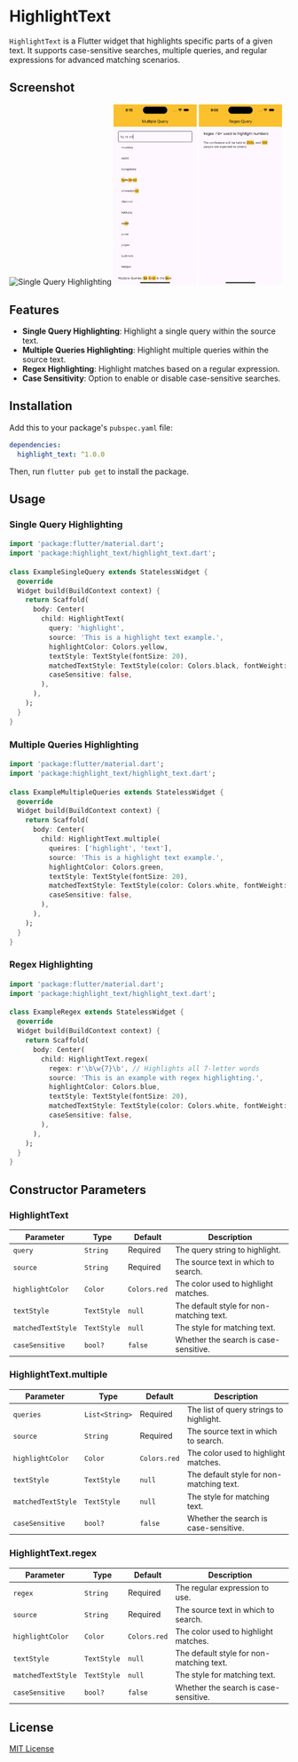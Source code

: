 
# HighlightText

`HighlightText` is a Flutter widget that highlights specific parts of a given text. It supports case-sensitive searches, multiple queries, and regular expressions for advanced matching scenarios.

## Screenshot

<img src="https://raw.githubusercontent.com/Katayath-Sai-Kiran/text_highlight_codespark/main/assets/sigle_query.png" alt="Single Query Highlighting" width="150"/>
<img src="https://raw.githubusercontent.com/Katayath-Sai-Kiran/text_highlight_codespark/main/assets/multiple_query.png" alt="Multiple Queries Highlighting" width="150"/>
<img src="https://raw.githubusercontent.com/Katayath-Sai-Kiran/text_highlight_codespark/main/assets/regex_query.png" alt="Regex Highlighting" width="150"/>


## Features

- **Single Query Highlighting**: Highlight a single query within the source text.
- **Multiple Queries Highlighting**: Highlight multiple queries within the source text.
- **Regex Highlighting**: Highlight matches based on a regular expression.
- **Case Sensitivity**: Option to enable or disable case-sensitive searches.

## Installation

Add this to your package's `pubspec.yaml` file:

```yaml
dependencies:
  highlight_text: ^1.0.0
```

Then, run `flutter pub get` to install the package.

## Usage

### Single Query Highlighting

```dart
import 'package:flutter/material.dart';
import 'package:highlight_text/highlight_text.dart';

class ExampleSingleQuery extends StatelessWidget {
  @override
  Widget build(BuildContext context) {
    return Scaffold(
      body: Center(
        child: HighlightText(
          query: 'highlight',
          source: 'This is a highlight text example.',
          highlightColor: Colors.yellow,
          textStyle: TextStyle(fontSize: 20),
          matchedTextStyle: TextStyle(color: Colors.black, fontWeight: FontWeight.bold),
          caseSensitive: false,
        ),
      ),
    );
  }
}
```

### Multiple Queries Highlighting

```dart
import 'package:flutter/material.dart';
import 'package:highlight_text/highlight_text.dart';

class ExampleMultipleQueries extends StatelessWidget {
  @override
  Widget build(BuildContext context) {
    return Scaffold(
      body: Center(
        child: HighlightText.multiple(
          queires: ['highlight', 'text'],
          source: 'This is a highlight text example.',
          highlightColor: Colors.green,
          textStyle: TextStyle(fontSize: 20),
          matchedTextStyle: TextStyle(color: Colors.white, fontWeight: FontWeight.bold),
          caseSensitive: false,
        ),
      ),
    );
  }
}
```

### Regex Highlighting

```dart
import 'package:flutter/material.dart';
import 'package:highlight_text/highlight_text.dart';

class ExampleRegex extends StatelessWidget {
  @override
  Widget build(BuildContext context) {
    return Scaffold(
      body: Center(
        child: HighlightText.regex(
          regex: r'\b\w{7}\b', // Highlights all 7-letter words
          source: 'This is an example with regex highlighting.',
          highlightColor: Colors.blue,
          textStyle: TextStyle(fontSize: 20),
          matchedTextStyle: TextStyle(color: Colors.white, fontWeight: FontWeight.bold),
          caseSensitive: false,
        ),
      ),
    );
  }
}
```

## Constructor Parameters

### HighlightText

| Parameter          | Type        | Default          | Description                             |
|--------------------|-------------|------------------|-----------------------------------------|
| `query`            | `String`    | Required         | The query string to highlight.          |
| `source`           | `String`    | Required         | The source text in which to search.     |
| `highlightColor`   | `Color`     | `Colors.red`     | The color used to highlight matches.    |
| `textStyle`        | `TextStyle` | `null`           | The default style for non-matching text.|
| `matchedTextStyle` | `TextStyle` | `null`           | The style for matching text.            |
| `caseSensitive`    | `bool?`     | `false`          | Whether the search is case-sensitive.   |

### HighlightText.multiple

| Parameter          | Type        | Default          | Description                             |
|--------------------|-------------|------------------|-----------------------------------------|
| `queries`          | `List<String>` | Required         | The list of query strings to highlight. |
| `source`           | `String`    | Required         | The source text in which to search.     |
| `highlightColor`   | `Color`     | `Colors.red`     | The color used to highlight matches.    |
| `textStyle`        | `TextStyle` | `null`           | The default style for non-matching text.|
| `matchedTextStyle` | `TextStyle` | `null`           | The style for matching text.            |
| `caseSensitive`    | `bool?`     | `false`          | Whether the search is case-sensitive.   |

### HighlightText.regex

| Parameter          | Type        | Default          | Description                             |
|--------------------|-------------|------------------|-----------------------------------------|
| `regex`            | `String`    | Required         | The regular expression to use.          |
| `source`           | `String`    | Required         | The source text in which to search.     |
| `highlightColor`   | `Color`     | `Colors.red`     | The color used to highlight matches.    |
| `textStyle`        | `TextStyle` | `null`           | The default style for non-matching text.|
| `matchedTextStyle` | `TextStyle` | `null`           | The style for matching text.            |
| `caseSensitive`    | `bool?`     | `false`          | Whether the search is case-sensitive.   |

## License

[MIT License](LICENSE)





